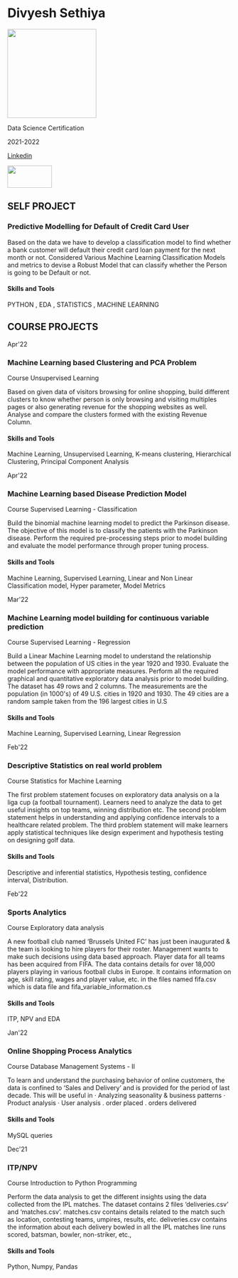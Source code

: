 # Divyesh Sethiya


<img src="https://user-images.githubusercontent.com/103837830/185735958-8fae0b13-49a1-4912-bf2c-bbe312d200d9.jpg" width="200" height="200" /> 

Data Science Certification 

2021-2022

[Linkedin](https://www.linkedin.com/in/divyesh-sethiya-610962b1)

<img src="https://user-images.githubusercontent.com/103837830/185736086-2f394d1b-dcf9-42ed-b77c-33bd9b90d562.png" width="100" height="50" />

## SELF PROJECT
### Predictive Modelling for Default of Credit Card User 

Based on the data we have to develop a classification model to find whether a bank customer will default their credit card loan payment for the next month or not. Considered Various Machine Learning Classification Models and metrics to devise a Robust Model that can classify whether the Person is going to be Default or not.

#### Skills and Tools

PYTHON , EDA , STATISTICS , MACHINE LEARNING

## COURSE PROJECTS

Apr'22

### Machine Learning based Clustering and PCA Problem
Course Unsupervised Learning

Based on given data of visitors browsing for online shopping, build different clusters to know whether person is only browsing and visiting multiples pages or also generating revenue for the shopping websites as well. Analyse and compare the clusters formed with the existing Revenue Column.

#### Skills and Tools

Machine Learning, Unsupervised Learning, K-means clustering, Hierarchical Clustering, Principal Component Analysis

Apr'22

### Machine Learning based Disease Prediction Model
Course Supervised Learning - Classification

Build the binomial machine learning model to predict the Parkinson disease. The objective of this model is to classify the patients with the Parkinson disease. Perform the required pre-processing steps prior to model building and evaluate the model performance through proper tuning process.

#### Skills and Tools

Machine Learning, Supervised Learning, Linear and Non Linear Classification model, Hyper parameter, Model Metrics

Mar'22

### Machine Learning model building for continuous variable prediction
Course Supervised Learning - Regression

Build a Linear Machine Learning model to understand the relationship between the population of US cities in the year 1920 and 1930. Evaluate the model performance with appropriate measures. Perform all the required graphical and quantitative exploratory data analysis prior to model building. The dataset has 49 rows and 2 columns. The measurements are the population (in 1000's) of 49 U.S. cities in 1920 and 1930. The 49 cities are a random sample taken from the 196 largest cities in U.S

#### Skills and Tools

Machine Learning, Supervised Learning, Linear Regression

Feb'22

### Descriptive Statistics on real world problem
Course Statistics for Machine Learning

The first problem statement focuses on exploratory data analysis on a la liga cup (a football tournament). Learners need to analyze the data to get useful insights on top teams, winning distribution etc. The second problem statement helps in understanding and applying confidence intervals to a healthcare related problem. The third problem statement will make learners apply statistical techniques like design experiment and hypothesis testing on designing golf data.

#### Skills and Tools

Descriptive and inferential statistics, Hypothesis testing, confidence interval, Distribution.

Feb'22

### Sports Analytics
Course Exploratory data analysis

A new football club named ‘Brussels United FC’ has just been inaugurated & the team is looking to hire players for their roster. Management wants to make such decisions using data based approach. Player data for all teams has been acquired from FIFA. The data contains details for over 18,000 players playing in various football clubs in Europe. It contains information on age, skill rating, wages and player value, etc. in the files named fifa.csv which is data file and fifa_variable_information.cs

#### Skills and Tools

ITP, NPV and EDA

Jan'22

### Online Shopping Process Analytics
Course Database Management Systems - II

To learn and understand the purchasing behavior of online customers, the data is confined to ‘Sales and Delivery’ and is provided for the period of last decade. This will be useful in · Analyzing seasonality & business patterns · Product analysis · User analysis . order placed . orders delivered

#### Skills and Tools

MySQL queries

Dec'21

### ITP/NPV
Course Introduction to Python Programming

Perform the data analysis to get the different insights using the data collected from the IPL matches. The dataset contains 2 files ‘deliveries.csv’ and ‘matches.csv’. matches.csv contains details related to the match such as location, contesting teams, umpires, results, etc. deliveries.csv contains the information about each delivery bowled in all the IPL matches line runs scored, batsman, bowler, non-striker, etc.,

#### Skills and Tools

Python, Numpy, Pandas
